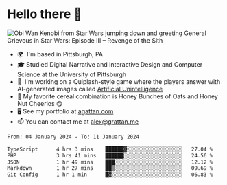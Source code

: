 <!--
**GameDog9988/GameDog9988** is a ✨ _special_ ✨ repository because its `README.md` (this file) appears on your GitHub profile.

Here are some ideas to get you started:

- 🔭 I’m currently working on ...
- 🌱 I’m currently learning ...
- 👯 I’m looking to collaborate on ...
- 🤔 I’m looking for help with ...
- 💬 Ask me about ...
- 📫 How to reach me: ...
- 😄 Pronouns: ...
- ⚡ Fun fact: ...
-->



Hello there 👋
==================================

![Obi Wan Kenobi from Star Wars jumping down and greeting General Grievous in Star Wars: Episode III – Revenge of the Sith](https://github.com/agrattan0820/agrattan0820/assets/51346343/689e56eb-29be-46a5-a079-28ea727b5f7e)


- 🌍  I'm based in Pittsburgh, PA
- 🎓  Studied Digital Narrative and Interactive Design and Computer Science at the University of Pittsburgh
- 👾  I'm working on a Quiplash-style game where the players answer with AI-generated images called [Artificial Unintelligence](https://github.com/agrattan0820/artificial-unintelligence)
- 🥣  My favorite cereal combination is Honey Bunches of Oats and Honey Nut Cheerios 😋
- 🖥️  See my portfolio at [agattan.com](http://agrattan.com/)
- 📫  You can contact me at [alex@grattan.me](mailto:alex@grattan.me)

<!--START_SECTION:waka-->

```txt
From: 04 January 2024 - To: 11 January 2024

TypeScript      4 hrs 3 mins    ██████▓░░░░░░░░░░░░░░░░░░   27.04 %
PHP             3 hrs 41 mins   ██████░░░░░░░░░░░░░░░░░░░   24.56 %
JSON            1 hr 49 mins    ███░░░░░░░░░░░░░░░░░░░░░░   12.12 %
Markdown        1 hr 27 mins    ██▒░░░░░░░░░░░░░░░░░░░░░░   09.69 %
Git Config      1 hr 1 min      █▓░░░░░░░░░░░░░░░░░░░░░░░   06.83 %
```

<!--END_SECTION:waka-->
